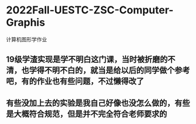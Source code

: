 # 2022Fall-UESTC-ZSC-Computer-Graphis
计算机图形学作业

## 19级学渣实现是学不明白这门课，当时被折磨的不清，也学得不明不白的，就当是给以后的同学做个参考吧，有的作业也有些问题，不过懒得改了
## 有些没加上去的实验是我自己好像也没怎么做的，有些是大概符合规范，但是并不完全符合老师要求的
